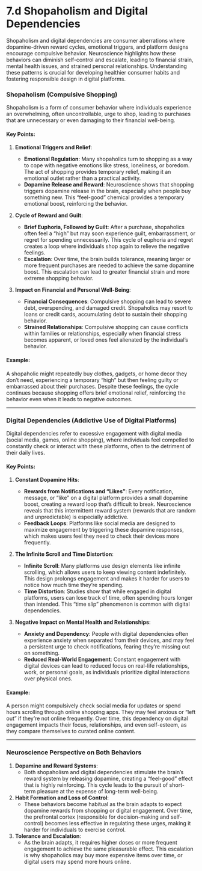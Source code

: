 # 7.d Shopaholism and Digital Dependencies

Shopaholism and digital dependencies are consumer aberrations where dopamine-driven reward cycles, emotional triggers, and platform designs encourage compulsive behavior. Neuroscience highlights how these behaviors can diminish self-control and escalate, leading to financial strain, mental health issues, and strained personal relationships. Understanding these patterns is crucial for developing healthier consumer habits and fostering responsible design in digital platforms.


### Shopaholism (Compulsive Shopping)
Shopaholism is a form of consumer behavior where individuals experience an overwhelming, often uncontrollable, urge to shop, leading to purchases that are unnecessary or even damaging to their financial well-being.

#### Key Points:
1. **Emotional Triggers and Relief**:
   - **Emotional Regulation**: Many shopaholics turn to shopping as a way to cope with negative emotions like stress, loneliness, or boredom. The act of shopping provides temporary relief, making it an emotional outlet rather than a practical activity.
   - **Dopamine Release and Reward**: Neuroscience shows that shopping triggers dopamine release in the brain, especially when people buy something new. This “feel-good” chemical provides a temporary emotional boost, reinforcing the behavior.

2. **Cycle of Reward and Guilt**:
   - **Brief Euphoria, Followed by Guilt**: After a purchase, shopaholics often feel a “high” but may soon experience guilt, embarrassment, or regret for spending unnecessarily. This cycle of euphoria and regret creates a loop where individuals shop again to relieve the negative feelings.
   - **Escalation**: Over time, the brain builds tolerance, meaning larger or more frequent purchases are needed to achieve the same dopamine boost. This escalation can lead to greater financial strain and more extreme shopping behavior.

3. **Impact on Financial and Personal Well-Being**:
   - **Financial Consequences**: Compulsive shopping can lead to severe debt, overspending, and damaged credit. Shopaholics may resort to loans or credit cards, accumulating debt to sustain their shopping behavior.
   - **Strained Relationships**: Compulsive shopping can cause conflicts within families or relationships, especially when financial stress becomes apparent, or loved ones feel alienated by the individual’s behavior.

#### Example:
A shopaholic might repeatedly buy clothes, gadgets, or home decor they don’t need, experiencing a temporary “high” but then feeling guilty or embarrassed about their purchases. Despite these feelings, the cycle continues because shopping offers brief emotional relief, reinforcing the behavior even when it leads to negative outcomes.

---

### Digital Dependencies (Addictive Use of Digital Platforms)
Digital dependencies refer to excessive engagement with digital media (social media, games, online shopping), where individuals feel compelled to constantly check or interact with these platforms, often to the detriment of their daily lives.

#### Key Points:
1. **Constant Dopamine Hits**:
   - **Rewards from Notifications and “Likes”**: Every notification, message, or “like” on a digital platform provides a small dopamine boost, creating a reward loop that’s difficult to break. Neuroscience reveals that this intermittent reward system (rewards that are random and unpredictable) is especially addictive.
   - **Feedback Loops**: Platforms like social media are designed to maximize engagement by triggering these dopamine responses, which makes users feel they need to check their devices more frequently.

2. **The Infinite Scroll and Time Distortion**:
   - **Infinite Scroll**: Many platforms use design elements like infinite scrolling, which allows users to keep viewing content indefinitely. This design prolongs engagement and makes it harder for users to notice how much time they’re spending.
   - **Time Distortion**: Studies show that while engaged in digital platforms, users can lose track of time, often spending hours longer than intended. This “time slip” phenomenon is common with digital dependencies.

3. **Negative Impact on Mental Health and Relationships**:
   - **Anxiety and Dependency**: People with digital dependencies often experience anxiety when separated from their devices, and may feel a persistent urge to check notifications, fearing they’re missing out on something.
   - **Reduced Real-World Engagement**: Constant engagement with digital devices can lead to reduced focus on real-life relationships, work, or personal goals, as individuals prioritize digital interactions over physical ones.

#### Example:
A person might compulsively check social media for updates or spend hours scrolling through online shopping apps. They may feel anxious or “left out” if they’re not online frequently. Over time, this dependency on digital engagement impacts their focus, relationships, and even self-esteem, as they compare themselves to curated online content.

---

### Neuroscience Perspective on Both Behaviors
1. **Dopamine and Reward Systems**:
   - Both shopaholism and digital dependencies stimulate the brain’s reward system by releasing dopamine, creating a “feel-good” effect that is highly reinforcing. This cycle leads to the pursuit of short-term pleasure at the expense of long-term well-being.
2. **Habit Formation and Loss of Control**:
   - These behaviors become habitual as the brain adapts to expect dopamine rewards from shopping or digital engagement. Over time, the prefrontal cortex (responsible for decision-making and self-control) becomes less effective in regulating these urges, making it harder for individuals to exercise control.
3. **Tolerance and Escalation**:
   - As the brain adapts, it requires higher doses or more frequent engagement to achieve the same pleasurable effect. This escalation is why shopaholics may buy more expensive items over time, or digital users may spend more hours online.


